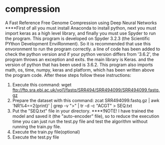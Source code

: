 # compression
A Fast Reference Free Genome Compression using Deep Neural Networks
****First of all you must install Anaconda to install python, next you must import keras as a high level library, and finally you must use Spyder to run the program. This program is developed on Spyder 3.2.3 (the Scientific PYthon Development EnviRonment). So it is recommended that use this envoronment to run the program correctly. a line of code has been added to check the python version and if your python version differs from '3.6.2', the program throws an exception and exits. the main library is Keras. and the version of python that has been used is 3.6.2.
This program also imports math, os, time, numpy, keras and platform, which has been written above the program code.
After these steps follow these instructions:
1. Execute this command:
   wget ftp://ftp.sra.ebi.ac.uk/vol1/fastq/SRR494/SRR494099/SRR494099.fastq.gz
2. Prepare the dataset with this command:
   zcat SRR494099.fastq.gz | awk 'NR%4==2{print}' | grep -v ">" | tr -d -c "ACGT" > SEQ.txt
3. Put the "SEQ.txt" file in your directory.
****!NOTE! I have trained the model and saved it (the "auto-encoder" file), so to reduce the execution time you can just run the test.py file and test the algorithm without running the train.py file.
4. Execute the train.py file(optional)
5. Execute the test.py file

